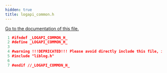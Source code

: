 ```yaml
---
hidden: true
title: logapi_common.h
---
```


<a href="logapi__common_8h.md">Go to the documentation of this file.</a>

``` cpp
 1 #ifndef _LOGAPI_COMMON_H_
 2 #define _LOGAPI_COMMON_H_
 3 
 4 #warning !!!DEPRICATED!!! Please avoid directly include this file, include liblog2.h instead
 5 #include "liblog.h"
 6 
 7 #endif //_LOGAPI_COMMON_H_
```

